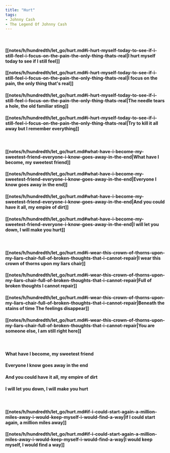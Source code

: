 ```yaml
---
title: "Hurt"
tags:
- Johnny Cash
- The Legend Of Johnny Cash
---
```

&nbsp;
#### [[notes/h/hundredth/let_go/hurt.md#i-hurt-myself-today-to-see-if-i-still-feel-i-focus-on-the-pain-the-only-thing-thats-real|I hurt myself today to see if I still feel]]
#### [[notes/h/hundredth/let_go/hurt.md#i-hurt-myself-today-to-see-if-i-still-feel-i-focus-on-the-pain-the-only-thing-thats-real|I focus on the pain, the only thing that's real]]
#### [[notes/h/hundredth/let_go/hurt.md#i-hurt-myself-today-to-see-if-i-still-feel-i-focus-on-the-pain-the-only-thing-thats-real|The needle tears a hole, the old familiar sting]]
#### [[notes/h/hundredth/let_go/hurt.md#i-hurt-myself-today-to-see-if-i-still-feel-i-focus-on-the-pain-the-only-thing-thats-real|Try to kill it all away but I remember everything]]
&nbsp;
#### [[notes/h/hundredth/let_go/hurt.md#what-have-i-become-my-sweetest-friend-everyone-i-know-goes-away-in-the-end|What have I become, my sweetest friend]]
#### [[notes/h/hundredth/let_go/hurt.md#what-have-i-become-my-sweetest-friend-everyone-i-know-goes-away-in-the-end|Everyone I know goes away in the end]]
#### [[notes/h/hundredth/let_go/hurt.md#what-have-i-become-my-sweetest-friend-everyone-i-know-goes-away-in-the-end|And you could have it all, my empire of dirt]]
#### [[notes/h/hundredth/let_go/hurt.md#what-have-i-become-my-sweetest-friend-everyone-i-know-goes-away-in-the-end|I will let you down, I will make you hurt]]
&nbsp;
#### [[notes/h/hundredth/let_go/hurt.md#i-wear-this-crown-of-thorns-upon-my-liars-chair-full-of-broken-thoughts-that-i-cannot-repair|I wear this crown of thorns upon my liars chair]]
#### [[notes/h/hundredth/let_go/hurt.md#i-wear-this-crown-of-thorns-upon-my-liars-chair-full-of-broken-thoughts-that-i-cannot-repair|Full of broken thoughts I cannot repair]]
#### [[notes/h/hundredth/let_go/hurt.md#i-wear-this-crown-of-thorns-upon-my-liars-chair-full-of-broken-thoughts-that-i-cannot-repair|Beneath the stains of time The feelings disappear]]
#### [[notes/h/hundredth/let_go/hurt.md#i-wear-this-crown-of-thorns-upon-my-liars-chair-full-of-broken-thoughts-that-i-cannot-repair|You are someone else, I am still right here]]
&nbsp;
#### What have I become, my sweetest friend
#### Everyone I know goes away in the end
#### And you could have it all, my empire of dirt
#### I will let you down, I will make you hurt
&nbsp;
#### [[notes/h/hundredth/let_go/hurt.md#if-i-could-start-again-a-million-miles-away-i-would-keep-myself-i-would-find-a-way|If I could start again, a million miles away]]
#### [[notes/h/hundredth/let_go/hurt.md#if-i-could-start-again-a-million-miles-away-i-would-keep-myself-i-would-find-a-way|I would keep myself, I would find a way]]
